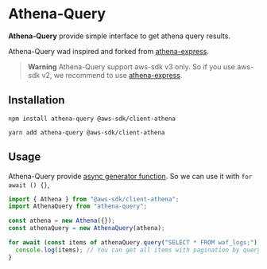 # Athena-Query

**Athena-Query** provide simple interface to get athena query results.

Athena-Query wad inspired and forked from [athena-express](https://github.com/ghdna/athena-express#readme).

> **Warning**
> Athena-Query support aws-sdk v3 only. So if you use aws-sdk v2, we recommend to use [athena-express](https://github.com/ghdna/athena-express#readme).

## Installation

```
npm install athena-query @aws-sdk/client-athena
```

```
yarn add athena-query @aws-sdk/client-athena
```

## Usage

Athena-Query provide [async generator function](https://developer.mozilla.org/en-US/docs/Web/JavaScript/Reference/Statements/async_function*).
So we can use it with `for await () {}`,

```ts
import { Athena } from "@aws-sdk/client-athena";
import AthenaQuery from "athena-query";

const athena = new Athena({});
const athenaQuery = new AthenaQuery(athena);

for await (const items of athenaQuery.query("SELECT * FROM waf_logs;")) {
  console.log(items); // You can get all items with pagination by query.
}
```
